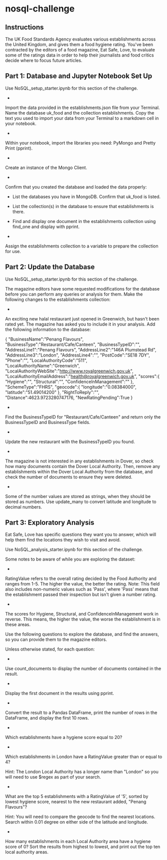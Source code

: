 # nosql-challenge
Instructions
------------

The UK Food Standards Agency evaluates various establishments across the United Kingdom, and gives them a food hygiene rating. You've been contracted by the editors of a food magazine, Eat Safe, Love, to evaluate some of the ratings data in order to help their journalists and food critics decide where to focus future articles.

Part 1: Database and Jupyter Notebook Set Up
--------------------------------------------

Use NoSQL_setup_starter.ipynb for this section of the challenge.

*

Import the data provided in the establishments.json file from your Terminal. Name the database uk_food and the collection establishments. Copy the text you used to import your data from your Terminal to a markdown cell in your notebook.

*

Within your notebook, import the libraries you need: PyMongo and Pretty Print (pprint).

*

Create an instance of the Mongo Client.

*

Confirm that you created the database and loaded the data properly:

* List the databases you have in MongoDB. Confirm that uk_food is listed.

* List the collection(s) in the database to ensure that establishments is there.

* Find and display one document in the establishments collection using find_one and display with pprint.

*

Assign the establishments collection to a variable to prepare the collection for use.

Part 2: Update the Database
---------------------------

Use NoSQL_setup_starter.ipynb for this section of the challenge.

The magazine editors have some requested modifications for the database before you can perform any queries or analysis for them. Make the following changes to the establishments collection:

*

An exciting new halal restaurant just opened in Greenwich, but hasn't been rated yet. The magazine has asked you to include it in your analysis. Add the following information to the database:

{
"BusinessName":"Penang Flavours",
"BusinessType":"Restaurant/Cafe/Canteen",
"BusinessTypeID":"",
"AddressLine1":"Penang Flavours",
"AddressLine2":"146A Plumstead Rd",
"AddressLine3":"London",
"AddressLine4":"",
"PostCode":"SE18 7DY",
"Phone":"",
"LocalAuthorityCode":"511",
"LocalAuthorityName":"Greenwich",
"LocalAuthorityWebSite":"http://www.royalgreenwich.gov.uk",
"LocalAuthorityEmailAddress":"health@royalgreenwich.gov.uk",
"scores":{
"Hygiene":"",
"Structural":"",
"ConfidenceInManagement":""
},
"SchemeType":"FHRS",
"geocode":{
"longitude":"0.08384000",
"latitude":"51.49014200"
},
"RightToReply":"",
"Distance":4623.9723280747176,
"NewRatingPending":True
}

*

Find the BusinessTypeID for "Restaurant/Cafe/Canteen" and return only the BusinessTypeID and BusinessType fields.

*

Update the new restaurant with the BusinessTypeID you found.

*

The magazine is not interested in any establishments in Dover, so check how many documents contain the Dover Local Authority. Then, remove any establishments within the Dover Local Authority from the database, and check the number of documents to ensure they were deleted.

*

Some of the number values are stored as strings, when they should be stored as numbers. Use update_many to convert latitude and longitude to decimal numbers.

Part 3: Exploratory Analysis
----------------------------

Eat Safe, Love has specific questions they want you to answer, which will help them find the locations they wish to visit and avoid.

Use NoSQL_analysis_starter.ipynb for this section of the challenge.

Some notes to be aware of while you are exploring the dataset:

*

RatingValue refers to the overall rating decided by the Food Authority and ranges from 1-5. The higher the value, the better the rating. Note: This field also includes non-numeric values such as 'Pass', where 'Pass' means that the establishment passed their inspection but isn't given a number rating.

*

The scores for Hygiene, Structural, and ConfidenceInManagement work in reverse. This means, the higher the value, the worse the establishment is in these areas.

Use the following questions to explore the database, and find the answers, so you can provide them to the magazine editors.

Unless otherwise stated, for each question:

*

Use count_documents to display the number of documents contained in the result.

*

Display the first document in the results using pprint.

*

Convert the result to a Pandas DataFrame, print the number of rows in the DataFrame, and display the first 10 rows.

*

Which establishments have a hygiene score equal to 20?

*

Which establishments in London have a RatingValue greater than or equal to 4?

Hint: The London Local Authority has a longer name than "London" so you will need to use $regex as part of your search.

*

What are the top 5 establishments with a RatingValue of '5', sorted by lowest hygiene score, nearest to the new restaurant added, "Penang Flavours"?

Hint: You will need to compare the geocode to find the nearest locations. Search within 0.01 degree on either side of the latitude and longitude.

*

How many establishments in each Local Authority area have a hygiene score of 0? Sort the results from highest to lowest, and print out the top ten local authority areas.